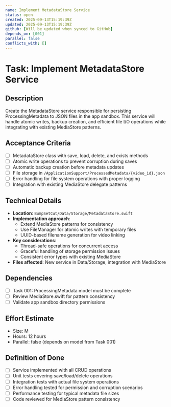 ```yaml
---
name: Implement MetadataStore Service
status: open
created: 2025-09-13T15:19:39Z
updated: 2025-09-13T15:19:39Z
github: [Will be updated when synced to GitHub]
depends_on: [001]
parallel: false
conflicts_with: []
---
```


# Task: Implement MetadataStore Service

## Description
Create the MetadataStore service responsible for persisting ProcessingMetadata to JSON files in the app sandbox. This service will handle atomic writes, backup creation, and efficient file I/O operations while integrating with existing MediaStore patterns.

## Acceptance Criteria
- [ ] MetadataStore class with save, load, delete, and exists methods
- [ ] Atomic write operations to prevent corruption during saves
- [ ] Automatic backup creation before metadata updates
- [ ] File storage in `/ApplicationSupport/ProcessedMetadata/{video_id}.json`
- [ ] Error handling for file system operations with proper logging
- [ ] Integration with existing MediaStore delegate patterns

## Technical Details
- **Location**: `BumpSetCut/Data/Storage/MetadataStore.swift`
- **Implementation approach**:
  - Extend MediaStore patterns for consistency
  - Use FileManager for atomic writes with temporary files
  - UUID-based filename generation for video linking
- **Key considerations**:
  - Thread-safe operations for concurrent access
  - Graceful handling of storage permission issues
  - Consistent error types with existing MediaStore
- **Files affected**: New service in Data/Storage, integration with MediaStore

## Dependencies
- [ ] Task 001: ProcessingMetadata model must be complete
- [ ] Review MediaStore.swift for pattern consistency
- [ ] Validate app sandbox directory permissions

## Effort Estimate
- Size: M
- Hours: 12 hours
- Parallel: false (depends on model from Task 001)

## Definition of Done
- [ ] Service implemented with all CRUD operations
- [ ] Unit tests covering save/load/delete operations
- [ ] Integration tests with actual file system operations
- [ ] Error handling tested for permission and corruption scenarios
- [ ] Performance testing for typical metadata file sizes
- [ ] Code reviewed for MediaStore pattern consistency